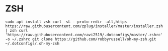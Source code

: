 # ZSH

`sudo apt install zsh
curl -sL --proto-redir -all,https https://raw.githubusercontent.com/zplug/installer/master/installer.zsh | zsh
curl 'https://raw.githubusercontent.com/ravi2519/.dotconfigs/master/.zshrc' -o ~/.zshrc
git clone https://github.com/robbyrussell/oh-my-zsh.git ~/.dotconfigs/.oh-my-zsh`

